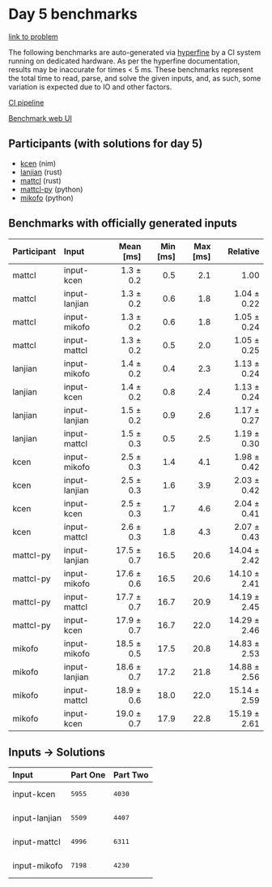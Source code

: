 # Day 5 benchmarks

[link to problem](https://adventofcode.com/2024/day/5)

The following benchmarks are auto-generated via
[hyperfine](https://github.com/sharkdp/hyperfine) by a CI system running on
dedicated hardware. As per the hyperfine documentation, results may be
inaccurate for times < 5 ms. These benchmarks represent the total time to read,
parse, and solve the given inputs, and, as such, some variation is expected due
to IO and other factors.

[CI pipeline](http://ci.papercode.net:8080/teams/main/pipelines/aoc2024)

[Benchmark web UI](https://aoc.ancalagon.black)


## Participants (with solutions for day 5)

- [kcen](https://github.com/kcen/aoc2024) (nim)
- [lanjian](https://github.com/lanjian/aoc-2024) (rust)
- [mattcl](https://github.com/mattcl/aoc2024) (rust)
- [mattcl-py](https://github.com/mattcl/aoc2024-py) (python)
- [mikofo](https://github.com/mikofo/aoc2024) (python)


## Benchmarks with officially generated inputs

| Participant | Input | Mean [ms] | Min [ms] | Max [ms] | Relative |
|:---|:---|---:|---:|---:|---:|
| mattcl | input-kcen | 1.3 ± 0.2 | 0.5 | 2.1 | 1.00 |
| mattcl | input-lanjian | 1.3 ± 0.2 | 0.6 | 1.8 | 1.04 ± 0.22 |
| mattcl | input-mikofo | 1.3 ± 0.2 | 0.6 | 1.8 | 1.05 ± 0.24 |
| mattcl | input-mattcl | 1.3 ± 0.2 | 0.5 | 2.0 | 1.05 ± 0.25 |
| lanjian | input-mikofo | 1.4 ± 0.2 | 0.4 | 2.3 | 1.13 ± 0.24 |
| lanjian | input-kcen | 1.4 ± 0.2 | 0.8 | 2.4 | 1.13 ± 0.24 |
| lanjian | input-lanjian | 1.5 ± 0.2 | 0.9 | 2.6 | 1.17 ± 0.27 |
| lanjian | input-mattcl | 1.5 ± 0.3 | 0.5 | 2.5 | 1.19 ± 0.30 |
| kcen | input-mikofo | 2.5 ± 0.3 | 1.4 | 4.1 | 1.98 ± 0.42 |
| kcen | input-lanjian | 2.5 ± 0.3 | 1.6 | 3.9 | 2.03 ± 0.42 |
| kcen | input-kcen | 2.5 ± 0.3 | 1.7 | 4.6 | 2.04 ± 0.41 |
| kcen | input-mattcl | 2.6 ± 0.3 | 1.8 | 4.3 | 2.07 ± 0.43 |
| mattcl-py | input-lanjian | 17.5 ± 0.7 | 16.5 | 20.6 | 14.04 ± 2.42 |
| mattcl-py | input-mikofo | 17.6 ± 0.6 | 16.5 | 20.6 | 14.10 ± 2.41 |
| mattcl-py | input-mattcl | 17.7 ± 0.7 | 16.7 | 20.9 | 14.19 ± 2.45 |
| mattcl-py | input-kcen | 17.9 ± 0.7 | 16.7 | 22.0 | 14.29 ± 2.46 |
| mikofo | input-mikofo | 18.5 ± 0.5 | 17.5 | 20.8 | 14.83 ± 2.53 |
| mikofo | input-lanjian | 18.6 ± 0.7 | 17.2 | 21.8 | 14.88 ± 2.56 |
| mikofo | input-mattcl | 18.9 ± 0.6 | 18.0 | 22.0 | 15.14 ± 2.59 |
| mikofo | input-kcen | 19.0 ± 0.7 | 17.9 | 22.8 | 15.19 ± 2.61 |


## Inputs -> Solutions

| Input | Part One | Part Two |
|:---|:---|:---|
|input-kcen|<pre>5955</pre>|<pre>4030</pre>|
|input-lanjian|<pre>5509</pre>|<pre>4407</pre>|
|input-mattcl|<pre>4996</pre>|<pre>6311</pre>|
|input-mikofo|<pre>7198</pre>|<pre>4230</pre>|